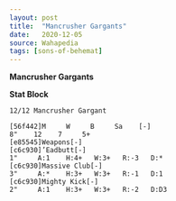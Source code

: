 ```yaml
---
layout: post
title:  "Mancrusher Gargants"
date:   2020-12-05
source: Wahapedia
tags: [sons-of-behemat]
---
```


**Mancrusher Gargants**

**Stat Block**
```
12/12 Mancrusher Gargant
```

```
[56f442]M     W     B     Sa    [-]
8"    12    7     5+    
[e85545]Weapons[-]
[c6c930]’Eadbutt[-]
1"     A:1    H:4+   W:3+   R:-3   D:*   
[c6c930]Massive Club[-]
3"     A:*    H:3+   W:3+   R:-1   D:1   
[c6c930]Mighty Kick[-]
2"     A:1    H:3+   W:3+   R:-2   D:D3  
```


